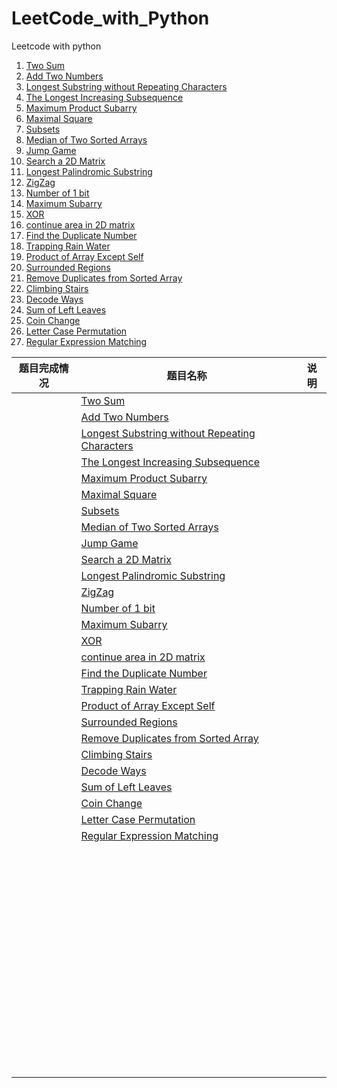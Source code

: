 # LeetCode_with_Python

Leetcode with python

1. [Two Sum](https://leetcode.com/problems/two-sum/description/)
2. [Add Two Numbers](https://leetcode.com/problems/add-two-numbers/description/)
3. [Longest Substring without Repeating Characters](https://leetcode.com/problems/longest-substring-without-repeating-characters/description/)  
4. [The Longest Increasing Subsequence](https://leetcode.com/problems/longest-increasing-subsequence/description/)   
5. [Maximum Product Subarry](https://leetcode.com/problems/maximum-product-subarray/description/)   
6. [Maximal Square](https://leetcode.com/problems/maximal-square/description/)   
7. [Subsets](https://leetcode.com/problems/subsets/description/)   
8. [Median of Two Sorted Arrays](https://leetcode.com/problems/median-of-two-sorted-arrays/description/)   
9. [Jump Game](https://leetcode.com/problems/jump-game/description/)  
10. [Search a 2D Matrix](https://leetcode.com/problems/search-a-2d-matrix/description/)   
11. [Longest Palindromic Substring](https://leetcode.com/problems/longest-palindromic-substring/description/)  
12. [ZigZag](https://leetcode.com/problems/zigzag-conversion/description/)  
13. [Number of 1 bit](https://leetcode.com/problems/number-of-1-bits/description/)   
14. [Maximum Subarry](https://leetcode.com/problems/maximum-subarray/description/)  
15. [XOR](https://github.com/duanyzhi/LeetCode_with_Python/blob/master/xor/main.py)    
16. [continue area in 2D matrix](https://github.com/duanyzhi/LeetCode_with_Python/blob/master/continue_area_in_2D_matrix/main.py)    
17. [Find the Duplicate Number](https://leetcode.com/problems/find-the-duplicate-number/description/)  
18. [Trapping Rain Water](https://leetcode.com/problems/trapping-rain-water/description/)  
19. [Product of Array Except Self](https://leetcode.com/problems/product-of-array-except-self/description/)   
20. [Surrounded Regions](https://leetcode.com/problems/surrounded-regions/description/)   
21. [Remove Duplicates from Sorted Array](https://leetcode.com/problems/remove-duplicates-from-sorted-array/description/)  
22. [Climbing Stairs](https://leetcode.com/problems/climbing-stairs/description/)  
23. [Decode Ways](https://leetcode.com/problems/decode-ways/description/)   
24. [Sum of Left Leaves](https://leetcode.com/problems/sum-of-left-leaves/description/)  
25. [Coin Change](https://leetcode.com/problems/coin-change/description/)
26. [Letter Case Permutation](https://leetcode.com/problems/letter-case-permutation/description/)
27. [Regular Expression Matching](https://leetcode.com/problems/regular-expression-matching/description/)





| 题目完成情况 | 题目名称                                                     | 说明 |
| ------------ | ------------------------------------------------------------ | ---- |
|              | [Two Sum](https://leetcode.com/problems/two-sum/description/) |      |
|              | [Add Two Numbers](https://leetcode.com/problems/add-two-numbers/description/) |      |
|              | [Longest Substring without Repeating Characters](https://leetcode.com/problems/longest-substring-without-repeating-characters/description/) |      |
|              | [The Longest Increasing Subsequence](https://leetcode.com/problems/longest-increasing-subsequence/description/) |      |
|              | [Maximum Product Subarry](https://leetcode.com/problems/maximum-product-subarray/description/) |      |
|              | [Maximal Square](https://leetcode.com/problems/maximal-square/description/) |      |
|              | [Subsets](https://leetcode.com/problems/subsets/description/) |      |
|              | [Median of Two Sorted Arrays](https://leetcode.com/problems/median-of-two-sorted-arrays/description/) |      |
|              | [Jump Game](https://leetcode.com/problems/jump-game/description/) |      |
|              | [Search a 2D Matrix](https://leetcode.com/problems/search-a-2d-matrix/description/) |      |
|              | [Longest Palindromic Substring](https://leetcode.com/problems/longest-palindromic-substring/description/) |      |
|              | [ZigZag](https://leetcode.com/problems/zigzag-conversion/description/) |      |
|              | [Number of 1 bit](https://leetcode.com/problems/number-of-1-bits/description/) |      |
|              | [Maximum Subarry](https://leetcode.com/problems/maximum-subarray/description/) |      |
|              | [XOR](https://github.com/duanyzhi/LeetCode_with_Python/blob/master/xor/main.py) |      |
|              | [continue area in 2D matrix](https://github.com/duanyzhi/LeetCode_with_Python/blob/master/continue_area_in_2D_matrix/main.py) |      |
|              | [Find the Duplicate Number](https://leetcode.com/problems/find-the-duplicate-number/description/) |      |
|              | [Trapping Rain Water](https://leetcode.com/problems/trapping-rain-water/description/) |      |
|              | [Product of Array Except Self](https://leetcode.com/problems/product-of-array-except-self/description/) |      |
|              | [Surrounded Regions](https://leetcode.com/problems/surrounded-regions/description/) |      |
|              | [Remove Duplicates from Sorted Array](https://leetcode.com/problems/remove-duplicates-from-sorted-array/description/) |      |
|              | [Climbing Stairs](https://leetcode.com/problems/climbing-stairs/description/) |      |
|              | [Decode Ways](https://leetcode.com/problems/decode-ways/description/) |      |
|              | [Sum of Left Leaves](https://leetcode.com/problems/sum-of-left-leaves/description/) |      |
|              | [Coin Change](https://leetcode.com/problems/coin-change/description/) |      |
|              | [Letter Case Permutation](https://leetcode.com/problems/letter-case-permutation/description/) |      |
|              | [Regular Expression Matching](https://leetcode.com/problems/regular-expression-matching/description/) |      |
|              |                                                              |      |
|              |                                                              |      |
|              |                                                              |      |
|              |                                                              |      |
|              |                                                              |      |
|              |                                                              |      |
|              |                                                              |      |
|              |                                                              |      |
|              |                                                              |      |
|              |                                                              |      |
|              |                                                              |      |
|              |                                                              |      |
|              |                                                              |      |
|              |                                                              |      |
|              |                                                              |      |
|              |                                                              |      |
|              |                                                              |      |
|              |                                                              |      |
|              |                                                              |      |
|              |                                                              |      |
|              |                                                              |      |
|              |                                                              |      |
|              |                                                              |      |
|              |                                                              |      |
|              |                                                              |      |
|              |                                                              |      |
|              |                                                              |      |
|              |                                                              |      |
|              |                                                              |      |
|              |                                                              |      |
|              |                                                              |      |
|              |                                                              |      |
|              |                                                              |      |
|              |                                                              |      |
|              |                                                              |      |
|              |                                                              |      |
|              |                                                              |      |
|              |                                                              |      |
|              |                                                              |      |
|              |                                                              |      |
|              |                                                              |      |
|              |                                                              |      |
|              |                                                              |      |
|              |                                                              |      |
|              |                                                              |      |
|              |                                                              |      |
|              |                                                              |      |
|              |                                                              |      |
|              |                                                              |      |
|              |                                                              |      |
|              |                                                              |      |
|              |                                                              |      |
|              |                                                              |      |
|              |                                                              |      |
|              |                                                              |      |
|              |                                                              |      |
|              |                                                              |      |
|              |                                                              |      |
|              |                                                              |      |
|              |                                                              |      |
|              |                                                              |      |
|              |                                                              |      |



